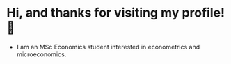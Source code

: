 # Hi, and thanks for visiting my profile! 👋
 - I am an MSc Economics student interested in econometrics and microeconomics.
 

 






